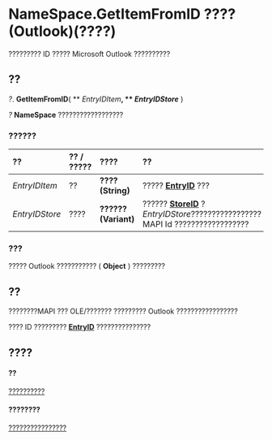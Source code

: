 
# NameSpace.GetItemFromID ???? (Outlook)(????)

????????? ID ????? Microsoft Outlook ??????????


## ??

 _?_. **GetItemFromID**( ** _EntryIDItem_**, ** _EntryIDStore_** )

 _?_ **NameSpace** ??????????????????


### ??????



|**??**|**?? / ?????**|**????**|**??**|
|:-----|:-----|:-----|:-----|
| _EntryIDItem_|??|**???? (String)**|????? **[EntryID](338ade5a-b267-8bc2-35b7-221c071506aa.md)** ???|
| _EntryIDStore_|????|**?????? (Variant)**|?????? **[StoreID](8b2657b7-0c69-d8ad-147b-482303ebd10f.md)** ? _EntryIDStore_?????????????????MAPI Id ??????????????????|

### ???

????? Outlook ??????????? (  **Object** ) ?????????


## ??

????????MAPI ??? OLE/??????? ????????? Outlook ?????????????????

???? ID ????????? **[EntryID](338ade5a-b267-8bc2-35b7-221c071506aa.md)** ???????????????


## ????


#### ??


[??????????](f0dcaa19-07f5-5d42-a3bf-2e42b7885644.md)
#### ????????


[????????????????](http://msdn.microsoft.com/library/d7a978a3-a2c8-6195-c5f8-af8773500456%28Office.15%29.aspx)